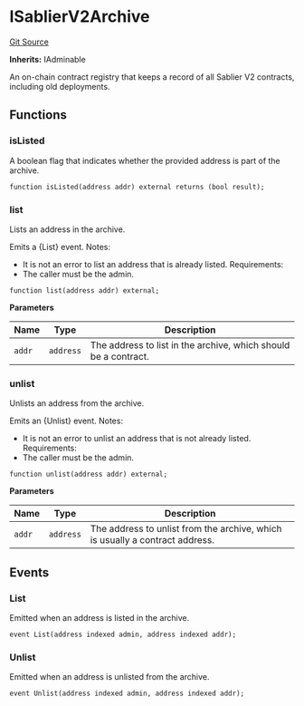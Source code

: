 # ISablierV2Archive

[Git Source](https://github.com/sablier-labs/v2-periphery/blob/453a35ef662183654138bfe8cab2b523f340fa5b/docs/contracts/v2/reference/periphery/interfaces)

**Inherits:** IAdminable

An on-chain contract registry that keeps a record of all Sablier V2 contracts, including old deployments.

## Functions

### isListed

A boolean flag that indicates whether the provided address is part of the archive.

```solidity
function isListed(address addr) external returns (bool result);
```

### list

Lists an address in the archive.

Emits a {List} event. Notes:

- It is not an error to list an address that is already listed. Requirements:
- The caller must be the admin.

```solidity
function list(address addr) external;
```

**Parameters**

| Name   | Type      | Description                                                     |
| ------ | --------- | --------------------------------------------------------------- |
| `addr` | `address` | The address to list in the archive, which should be a contract. |

### unlist

Unlists an address from the archive.

Emits an {Unlist} event. Notes:

- It is not an error to unlist an address that is not already listed. Requirements:
- The caller must be the admin.

```solidity
function unlist(address addr) external;
```

**Parameters**

| Name   | Type      | Description                                                                  |
| ------ | --------- | ---------------------------------------------------------------------------- |
| `addr` | `address` | The address to unlist from the archive, which is usually a contract address. |

## Events

### List

Emitted when an address is listed in the archive.

```solidity
event List(address indexed admin, address indexed addr);
```

### Unlist

Emitted when an address is unlisted from the archive.

```solidity
event Unlist(address indexed admin, address indexed addr);
```
